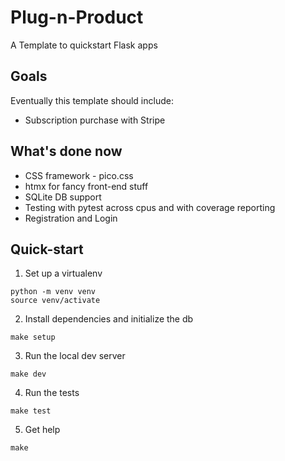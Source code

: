 # Plug-n-Product

A Template to quickstart Flask apps

## Goals

Eventually this template should include:
* Subscription purchase with Stripe

## What's done now

* CSS framework - pico.css
* htmx for fancy front-end stuff
* SQLite DB support
* Testing with pytest across cpus and with coverage reporting
* Registration and Login

## Quick-start

1. Set up a virtualenv
```
python -m venv venv
source venv/activate
```
2. Install dependencies and initialize the db
```
make setup
```
3. Run the local dev server
```
make dev
```
4. Run the tests
```
make test
```
5. Get help
```
make
```
